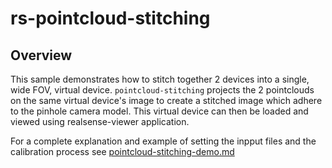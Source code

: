 # rs-pointcloud-stitching

## Overview

This sample demonstrates how to stitch together 2 devices into a single, wide FOV, virtual device.
`pointcloud-stitching` projects the 2 pointclouds on the same virtual device's image to create a stitched image which adhere to the pinhole camera model. This virtual device can then be loaded and viewed using realsense-viewer application. 

For a complete explanation and example of setting the inpput files and the calibration process see [pointcloud-stitching-demo.md](doc\pointcloud-stitching-demo.md)
